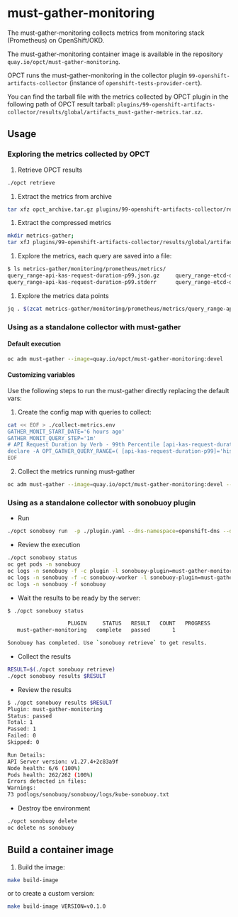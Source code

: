 # must-gather-monitoring

The must-gather-monitoring collects metrics from monitoring
stack (Prometheus) on OpenShift/OKD.

The must-gather-monitoring container image is available in
the repository `quay.io/opct/must-gather-monitoring`.

OPCT runs the must-gather-monitoring in the collector plugin `99-openshift-artifacts-collector` (instance of `openshift-tests-provider-cert`).

You can find the tarball file with the metrics collected by OPCT plugin in the following path of OPCT result tarball:
`plugins/99-openshift-artifacts-collector/results/global/artifacts_must-gather-metrics.tar.xz`.

## Usage

### Exploring the metrics collected by OPCT

1. Retrieve OPCT results

```bash
./opct retrieve
```

1. Extract the metrics from archive

```bash
tar xfz opct_archive.tar.gz plugins/99-openshift-artifacts-collector/results/global/artifacts_must-gather-metrics.tar.xz
```

1. Extract the compressed metrics

```bash
mkdir metrics-gather;
tar xfJ plugins/99-openshift-artifacts-collector/results/global/artifacts_must-gather-metrics.tar.xz -C metrics-gather
```

1. Explore the metrics, each query are saved into a file:

```bash
$ ls metrics-gather/monitoring/prometheus/metrics/
query_range-api-kas-request-duration-p99.json.gz     query_range-etcd-disk-fsync-wal-duration-p10.json.gz  query_range-etcd-total-leader-elections-day.json.gz
query_range-api-kas-request-duration-p99.stderr      query_range-etcd-disk-fsync-wal-duration-p10.stderr   query_range-etcd-total-leader-elections-day.stderr

```

1. Explore the metrics data points

```bash
jq . $(zcat metrics-gather/monitoring/prometheus/metrics/query_range-api-kas-request-duration-p99.json.gz)
```

### Using as a standalone collector with must-gather

#### Default execution

```bash
oc adm must-gather --image=quay.io/opct/must-gather-monitoring:devel
```

#### Customizing variables

Use the following steps to run the must-gather directly replacing the default vars:

1. Create the config map with queries to collect:

```bash
cat << EOF > ./collect-metrics.env
GATHER_MONIT_START_DATE='6 hours ago'
GATHER_MONIT_QUERY_STEP='1m'
# API Request Duration by Verb - 99th Percentile [api-kas-request-duration-p99]
declare -A OPT_GATHER_QUERY_RANGE=( [api-kas-request-duration-p99]='histogram_quantile(0.99, sum(resource_verb:apiserver_request_duration_seconds_bucket:rate:5m{apiserver="kube-apiserver"}) by (verb, le))' )
EOF
```

2. Collect the metrics running must-gather

```bash
oc adm must-gather --image=quay.io/opct/must-gather-monitoring:devel -- /usr/bin/gather --use-cm "$ENV_POD_NAMESPACE"/must-gather-metrics
```

### Using as a standalone collector with sonobuoy plugin

- Run
```bash
./opct sonobuoy run  -p ./plugin.yaml --dns-namespace=openshift-dns --dns-pod-labels=dns.operator.openshift.io/daemonset-dns=default
```

- Review the execution

```bash
./opct sonobuoy status
oc get pods -n sonobuoy
oc logs -n sonobuoy -f -c plugin -l sonobuoy-plugin=must-gather-monitoring
oc logs -n sonobuoy -f -c sonobuoy-worker -l sonobuoy-plugin=must-gather-monitoring
oc logs -n sonobuoy -f sonobuoy
```

- Wait the results to be ready by the server:

```bash
$ ./opct sonobuoy status

                   PLUGIN     STATUS   RESULT   COUNT   PROGRESS
   must-gather-monitoring   complete   passed       1           

Sonobuoy has completed. Use `sonobuoy retrieve` to get results.

```

- Collect the results

```bash
RESULT=$(./opct sonobuoy retrieve)
./opct sonobuoy results $RESULT
```

- Review the results

```bash
$ ./opct sonobuoy results $RESULT
Plugin: must-gather-monitoring
Status: passed
Total: 1
Passed: 1
Failed: 0
Skipped: 0

Run Details:
API Server version: v1.27.4+2c83a9f
Node health: 6/6 (100%)
Pods health: 262/262 (100%)
Errors detected in files:
Warnings:
73 podlogs/sonobuoy/sonobuoy/logs/kube-sonobuoy.txt
```

- Destroy tbe environment

```bash
./opct sonobuoy delete
oc delete ns sonobuoy
```


## Build a container image

1. Build the image:

```bash
make build-image
```

or to create a custom version:

```bash
make build-image VERSION=v0.1.0
```